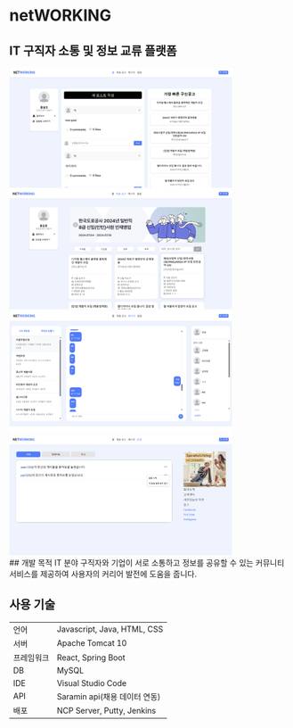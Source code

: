 # netWORKING

## IT 구직자 소통 및 정보 교류 플랫폼

<div>
    <img src="src/assets/images/readme_main.png" width="400" height="215" style="display: inline-block; margin-right: 10px;"/>
    <img src="src/assets/images/readme_job.png" width="400" height="215"style="display: inline-block; margin-right: 10px;"/>
    </br>
    <img src="src/assets/images/readme_chat.png" width="400" height="220" style="display: inline-block; margin-right: 10px;"/>
    <img src="src/assets/images/readme_noti.png" width="400" height="215" style="display: inline-block; margin-right: 10px;"/>
</div>
## 개발 목적
IT 분야 구직자와 기업이 서로 소통하고 정보를 공유할 수 있는 커뮤니티 서비스를 제공하여 사용자의 커리어 발전에 도움을 줍니다.

## 사용 기술

<table>
  <tr>
    <td>언어</td>
    <td>Javascript, Java, HTML, CSS</td>
  </tr>
  <tr>
    <td>서버</td>
    <td>Apache Tomcat 10</td>
  </tr>
  <tr>
    <td>프레임워크</td>
    <td>React, Spring Boot</td>
  </tr>
  <tr>
    <td>DB</td>
    <td>MySQL</td>
  </tr>
  <tr>
    <td>IDE</td>
    <td>Visual Studio Code</td>
  </tr>
  <tr>
    <td>API</td>
    <td>Saramin api(채용 데이터 연동)</td>
  </tr>
  <tr>
    <td>배포</td>
    <td>NCP Server, Putty, Jenkins</td>
  </tr>
</table>

